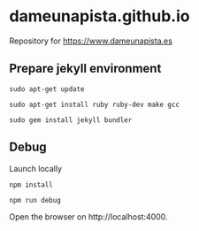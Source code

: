 # dameunapista.github.io

Repository for https://www.dameunapista.es

## Prepare jekyll environment

```
sudo apt-get update

sudo apt-get install ruby ruby-dev make gcc

sudo gem install jekyll bundler
```

## Debug

Launch locally

```
npm install

npm run debug
```

Open the browser on http://localhost:4000.